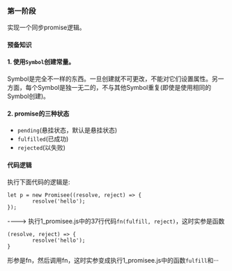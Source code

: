### 第一阶段

实现一个同步promise逻辑。

#### 预备知识

#### 1. 使用`Symbol`创建常量。

 Symbol是完全不一样的东西。一旦创建就不可更改，不能对它们设置属性。另一方面，每个Symbol是独一无二的，不与其他Symbol重复(即使是使用相同的Symbol创建)。

#### 2. promise的三种状态

+ `pending`(悬挂状态，默认是悬挂状态)
+ `fulfilled`(已成功)
+ `rejected`(以失败)

#### 代码逻辑

执行下面代码的逻辑是:
```
let p = new Promisee((resolve, reject) => {
		resolve('hello');
});
```

----> 执行1_promisee.js中的37行代码`fn(fulfill, reject)`，这时实参是函数
```
(resolve, reject) => {
		resolve('hello');
}
```
形参是fn，然后调用fn，这时实参变成执行1_promisee.js中的函数`fulfill`和···







